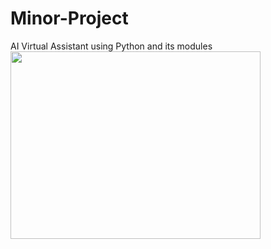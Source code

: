 # Minor-Project
AI Virtual Assistant using Python and its modules
<br>
<a href="https://github1s.com/mdfaisalkhan/Minor-Project"><img src="https://cdn.dribbble.com/users/2011679/screenshots/5816471/____2.gif" height='300' width='400' alt=""></a>
